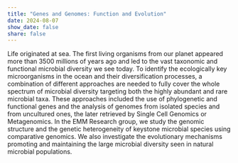 ```yaml
---
title: "Genes and Genomes: Function and Evolution"
date: 2024-08-07
show_date: false  
share: false
---
```


Life originated at sea. The first living organisms from our planet appeared more than 3500 millions of years ago and led to the vast taxonomic and functional microbial diversity we see today. To identify the ecologically key microorganisms in the ocean and their diversification processes, a combination of different approaches are needed to fully cover the whole spectrum of microbial diversity targeting both the highly abundant and rare microbial taxa. These approaches included the use of phylogenetic and functional genes and the analysis of genomes from isolated species and from uncultured ones, the later retrieved by Single Cell Genomics or Metagenomics. In the EMM Research group, we study the genomic structure and the genetic heterogeneity of keystone microbial species using comparative genomics. We also investigate the evolutionary mechanisms promoting and maintaining the large microbial diversity seen in natural microbial populations.
<!--more-->

<!--# write more info here if you want-->
